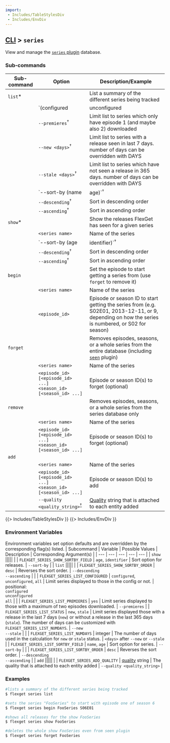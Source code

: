 ```yaml
---
import:
 - Includes/TableStylesDiv
 - Includes/EnvDiv
---
```


## [CLI](/CLI) > `series`
View and manage the [`series` plugin](/Plugins/series) database.

### Sub-commands
| Sub-command | Option | Description/Example|
| --- | --- | --- |
| `list`* || List a summary of the different series being tracked |
||`(configured|unconfigured|all)`<sup>†</sup> | Limit list to series that are currently in the config or not (default: configured)
|| `--premieres`<sup>†</sup> | Limit list to series which only have episode 1 (and maybe also 2) downloaded |
|| `--new <days>`<sup>†</sup> | Limit list to series with a release seen in last 7 days. number of days can be overridden with DAYS |
|| `--stale <days>`<sup>†</sup> | Limit list to series which have not seen a release in 365 days. number of days can be overridden with DAYS |
|| `--sort-by (name|age)`<sup>†</sup> | Choose list sort attribute
|| `--descending`<sup>†</sup> | Sort in descending order |
|| `--ascending`<sup>†</sup> | Sort in ascending order |
| `show`* || Show the releases FlexGet has seen for a given series | 
|| `<series name>` | Name of the series
|| `--sort-by (age|identifier)`<sup>†</sup> | Choose list sort attribute |
|| `--descending`<sup>†</sup> | Sort in descending order |
|| `--ascending`<sup>†</sup> | Sort in ascending order |
| `begin`|| Set the episode to start getting a series from (use `forget` to remove it) |
|| `<series name>` | Name of the series |
|| `<episode_id>` | Episode or season ID to start getting the series from (e.g. S02E01, 2013-12-11, or 9, depending on how the series is numbered, or S02 for season)|
| `forget`|| Removes episodes, seasons, or a whole series from the entire database (including [`seen`](/Plugins/seen) plugin) |
|| `<series name>` | Name of the series |
|| `<episode_id> [<episode_id> ...]`<br>`<season_id> [<season_id> ...]` | Episode or season ID(s) to forget (optional)
| `remove` || Removes episodes, seasons, or a whole series from the series database only |
|| `<series name>` | Name of the series |
|| `<episode_id> [<episode_id> ...]`<br>`<season_id> [<season_id> ...]` | Episode or season ID(s) to forget (optional)||
| `add` |||
|| `<series name>` | Name of the series |
|| `<episode_id> [<episode_id> ...]`<br>`<season_id> [<season_id> ...]` | Episode or season ID(s)  to add
|| `--quality <quality_string>`<sup>[†](#EnvDiv)</sup> | [Quality](/Plugins/quality#qualities) string that is attached to each entity added
{{> Includes/TableStylesDiv }}
{{> Includes/EnvDiv }}


### Environment Variables
Environment variables set option defaults and are overridden by the corresponding flag(s) listed.
| Subcommand | Variable | Possible Values | Description | Corresponding Argument(s) |
| --- | --- | --- | --- | --- |
| `show` |||||
| | `FLEXGET_SERIES_SHOW_SORTBY_FIELD` | `age`, `identifier` | Sort option for releases. | `--sort-by` |
| `list` |||||
| | `FLEXGET_SERIES_SHOW_SORTBY_ORDER` | `desc` | Reverses the sort order. | `--descending`<br>`--ascending` |
| | `FLEXGET_SERIES_LIST_CONFIGURED` | `configured`, `unconfigured`, `all` | Limit series displayed to those in the config or not. | positional:<br>`configured`<br>`unconfigured`<br>`all` |
| | `FLEXGET_SERIES_LIST_PREMIERES` | `yes` | Limit series displayed to those with a maximum of two episodes downloaded. | `--premieres`
| | `FLEXGET_SERIES_LIST_STATUS` | `new`, `stale` | Limit series displayed those with a release in the last 7 days (`new`) or without a release in the last 365 days (`stale`). The number of days can be customized with `FLEXGET_SERIES_LIST_NUMDAYS`. | `--new`<br>`--stale` |
| | `FLEXGET_SERIES_LIST_NUMDAYS` | integer | The number of days used in the calculation for `new` or `stale` status. | `<days>` after `--new` or `--stale`
| | `FLEXGET_SERIES_LIST_SORTBY_FIELD` | `name`, `age` | Sort option for series. | `--sort-by` |
| | `FLEXGET_SERIES_LIST_SORTBY_ORDER` | `desc` | Reverses the sort order. | `--descending`<br>`--ascending` |
| `add` |||||
| | `FLEXGET_SERIES_ADD_QUALITY` | [quality](/Plugins/quality#qualities) string | The quality that is attached to each entity added | `--quality <quality_string>` |


### Examples
```bash
#lists a summary of the different series being tracked
$ flexget series list

#sets the series "FooSeries" to start with episode one of season 6
$ flexget series begin FooSeries S06E01

#shows all releases for the show FooSeries
$ flexget series show FooSeries

#deletes the whole show FooSeries even from seen plugin
$ flexget series forget FooSeries
```